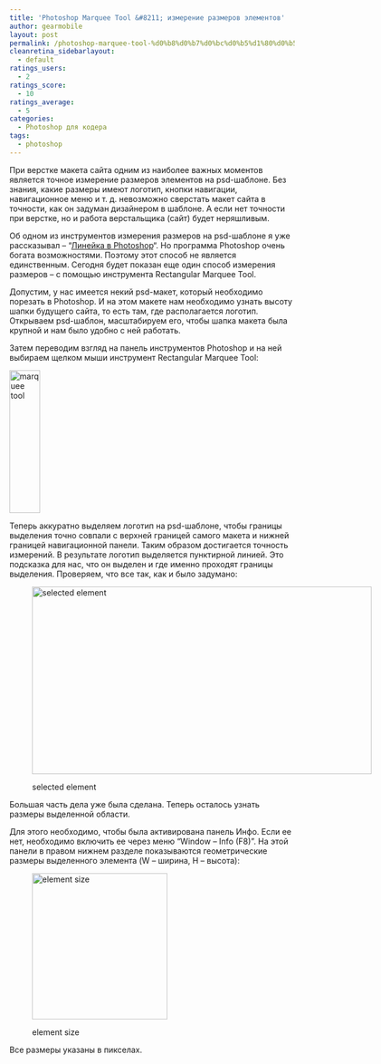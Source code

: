 ```yaml
---
title: 'Photoshop Marquee Tool &#8211; измерение размеров элементов'
author: gearmobile
layout: post
permalink: /photoshop-marquee-tool-%d0%b8%d0%b7%d0%bc%d0%b5%d1%80%d0%b5%d0%bd%d0%b8%d0%b5-%d1%80%d0%b0%d0%b7%d0%bc%d0%b5%d1%80%d0%be%d0%b2-%d1%8d%d0%bb%d0%b5%d0%bc%d0%b5%d0%bd%d1%82%d0%be%d0%b2/
cleanretina_sidebarlayout:
  - default
ratings_users:
  - 2
ratings_score:
  - 10
ratings_average:
  - 5
categories:
  - Photoshop для кодера
tags:
  - photoshop
---
```

При верстке макета сайта одним из наиболее важных моментов является точное измерение размеров элементов на psd-шаблоне. Без знания, какие размеры имеют логотип, кнопки навигации, навигационное меню и т. д. невозможно сверстать макет сайта в точности, как он задуман дизайнером в шаблоне. А если нет точности при верстке, но и работа верстальщика (сайт) будет неряшливым.

Об одном из инструментов измерения размеров на psd-шаблоне я уже рассказывал &#8211; &#8220;[Линейка в Photoshop][1]&#8220;. Но программа Photoshop очень богата возможностями. Поэтому этот способ не является единственным. Сегодня будет показан еще один способ измерения размеров &#8211; с помощью инструмента Rectangular Marquee Tool.

Допустим, у нас имеется некий psd-макет, который необходимо порезать в Photoshop. И на этом макете нам необходимо узнать высоту шапки будущего сайта, то есть там, где располагается логотип. Открываем psd-шаблон, масштабируем его, чтобы шапка макета была крупной и нам было удобно с ней работать.

Затем переводим взгляд на панель инструментов Photoshop и на ней выбираем щелком мыши инструмент Rectangular Marquee Tool:

[<img class="size-full wp-image-450 aligncenter" alt="marquee tool" src="http://localhost:7788/third/wp-content/uploads/2013/04/marquee_tool.png" width="54" height="252" />][2]

Теперь аккуратно выделяем логотип на psd-шаблоне, чтобы границы выделения точно совпали с верхней границей самого макета и нижней границей навигационной панели. Таким образом достигается точность измерений. В результате логотип выделяется пунктирной линией. Это подсказка для нас, что он выделен и где именно проходят границы выделения. Проверяем, что все так, как и было задумано:

<figure id="attachment_451" style="width: 600px;" class="wp-caption aligncenter">

[<img class="size-medium wp-image-451" alt="selected element" src="http://localhost:7788/third/wp-content/uploads/2013/04/selected_element-600x331.png" width="600" height="331" />][3]<figcaption class="wp-caption-text">selected element</figcaption></figure>

Большая часть дела уже была сделана. Теперь осталось узнать размеры выделенной области.

Для этого необходимо, чтобы была активирована панель Инфо. Если ее нет, необходимо включить ее через меню &#8220;Window &#8211; Info (F8)&#8221;. На этой панели в правом нижнем разделе показываются геометрические размеры выделенного элемента (W &#8211; ширина, H &#8211; высота):

<figure id="attachment_452" style="width: 239px;" class="wp-caption aligncenter">

[<img class="size-full wp-image-452" alt="element size" src="http://localhost:7788/third/wp-content/uploads/2013/04/element_size.png" width="239" height="258" />][4]<figcaption class="wp-caption-text">element size</figcaption></figure>

Все размеры указаны в пикселах.

 [1]: http://localhost:7788/third/?p=91 "Линейка в Photoshop"
 [2]: http://localhost:7788/third/wp-content/uploads/2013/04/marquee_tool.png
 [3]: http://localhost:7788/third/wp-content/uploads/2013/04/selected_element.png
 [4]: http://localhost:7788/third/wp-content/uploads/2013/04/element_size.png
